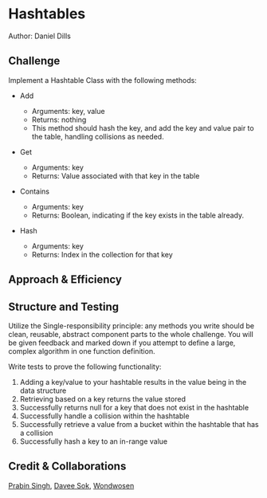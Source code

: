 # Hashtables
<!-- Short summary or background information -->
Author: Daniel Dills

## Challenge
<!-- Description of the challenge -->

Implement a Hashtable Class with the following methods:

- Add
  - Arguments: key, value
  - Returns: nothing
  - This method should hash the key, and add the key and value pair to the table, handling collisions as needed.

- Get
  - Arguments: key
  - Returns: Value associated with that key in the table

- Contains
  - Arguments: key
  - Returns: Boolean, indicating if the key exists in the table already.

- Hash
  - Arguments: key
  - Returns: Index in the collection for that key

## Approach & Efficiency
<!-- What approach did you take? Why? What is the Big O space/time for this approach? -->

## Structure and Testing

Utilize the Single-responsibility principle: any methods you write should be clean, reusable, abstract component parts to the whole challenge. You will be given feedback and marked down if you attempt to define a large, complex algorithm in one function definition.

Write tests to prove the following functionality:

  1. Adding a key/value to your hashtable results in the value being in the data structure
  2. Retrieving based on a key returns the value stored
  3. Successfully returns null for a key that does not exist in the hashtable
  4. Successfully handle a collision within the hashtable
  5. Successfully retrieve a value from a bucket within the hashtable that has a collision
  6. Successfully hash a key to an in-range value

## Credit & Collaborations

[Prabin Singh](https://github.com/prabin544), [Davee Sok](https://github.com/daveeS987), [Wondwosen](https://github.com/WondwosenTsige)
